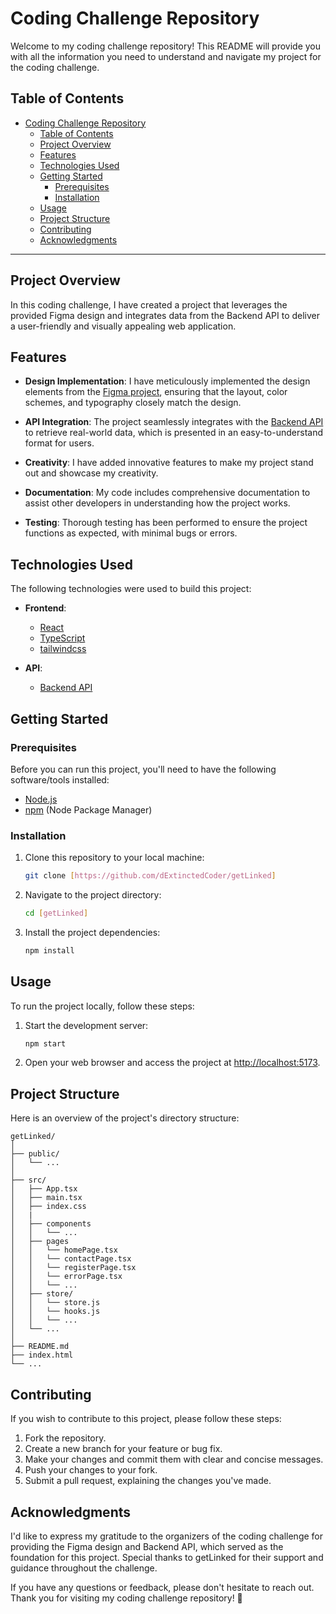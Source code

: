 # Coding Challenge Repository

Welcome to my coding challenge repository! This README will provide you with all the information you need to understand and navigate my project for the coding challenge.

## Table of Contents

- [Coding Challenge Repository](#coding-challenge-repository)
  - [Table of Contents](#table-of-contents)
  - [Project Overview](#project-overview)
  - [Features](#features)
  - [Technologies Used](#technologies-used)
  - [Getting Started](#getting-started)
    - [Prerequisites](#prerequisites)
    - [Installation](#installation)
  - [Usage](#usage)
  - [Project Structure](#project-structure)
  - [Contributing](#contributing)
  - [Acknowledgments](#acknowledgments)

---

## Project Overview

In this coding challenge, I have created a project that leverages the provided Figma design and integrates data from the Backend API to deliver a user-friendly and visually appealing web application.

## Features

- **Design Implementation**: I have meticulously implemented the design elements from the [Figma project](https://www.figma.com/file/5WXTnOu1Yy7vjCDCGKSnib/Getlinked?type=design&node-id=3-9&mode=design&t=hNNBgARNvalItDWS-0), ensuring that the layout, color schemes, and typography closely match the design.

- **API Integration**: The project seamlessly integrates with the [Backend API](https://documenter.getpostman.com/view/13489492/2s9YC5zYA5) to retrieve real-world data, which is presented in an easy-to-understand format for users.

- **Creativity**: I have added innovative features to make my project stand out and showcase my creativity.

- **Documentation**: My code includes comprehensive documentation to assist other developers in understanding how the project works.

- **Testing**: Thorough testing has been performed to ensure the project functions as expected, with minimal bugs or errors.

## Technologies Used

The following technologies were used to build this project:

- **Frontend**:

  - [React](https://react.dev/)
  - [TypeScript](https://www.typescriptlang.org/)
  - [tailwindcss](https://tailwindcss.com/)

- **API**:
  - [Backend API](https://documenter.getpostman.com/view/13489492/2s9YC5zYA5)

## Getting Started

### Prerequisites

Before you can run this project, you'll need to have the following software/tools installed:

- [Node.js](https://nodejs.org/)
- [npm](https://www.npmjs.com/) (Node Package Manager)

### Installation

1. Clone this repository to your local machine:

   ```bash
   git clone [https://github.com/dExtinctedCoder/getLinked]
   ```

2. Navigate to the project directory:

   ```bash
   cd [getLinked]
   ```

3. Install the project dependencies:

   ```bash
   npm install
   ```

## Usage

To run the project locally, follow these steps:

1. Start the development server:

   ```bash
   npm start
   ```

2. Open your web browser and access the project at [http://localhost:5173](http://localhost:5173).

## Project Structure

Here is an overview of the project's directory structure:

```plaintext
getLinked/
│
├── public/
│   └── ...
│
├── src/
│   ├── App.tsx
│   ├── main.tsx
│   ├── index.css
│   |
│   ├── components
│   │   └── ...
│   ├── pages
│   │   └── homePage.tsx
│   │   └── contactPage.tsx
│   │   └── registerPage.tsx
│   │   └── errorPage.tsx
│   │   └── ...
│   ├── store/
│   │   └── store.js
│   │   └── hooks.js
│   │   └── ...
│   └── ...
│
├── README.md
├── index.html
└── ...
```

## Contributing

If you wish to contribute to this project, please follow these steps:

1. Fork the repository.
2. Create a new branch for your feature or bug fix.
3. Make your changes and commit them with clear and concise messages.
4. Push your changes to your fork.
5. Submit a pull request, explaining the changes you've made.

## Acknowledgments

I'd like to express my gratitude to the organizers of the coding challenge for providing the Figma design and Backend API, which served as the foundation for this project. Special thanks to getLinked for their support and guidance throughout the challenge.

If you have any questions or feedback, please don't hesitate to reach out. Thank you for visiting my coding challenge repository! 🚀
